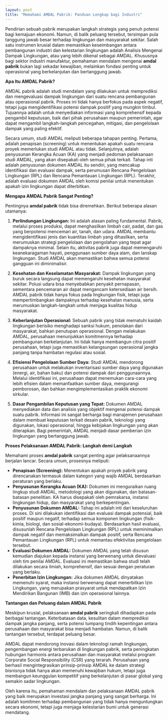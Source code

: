 ```yaml
---
layout: post
title: "Memahami AMDAL Pabrik: Panduan Lengkap bagi Industri"
---
```


Pendirian sebuah pabrik merupakan langkah strategis yang penuh potensi bagi kemajuan ekonomi. Namun, di balik peluang tersebut, tersimpan pula tanggung jawab besar terhadap lingkungan dan masyarakat sekitar. Salah satu instrumen krusial dalam memastikan keseimbangan antara pembangunan industri dan kelestarian lingkungan adalah Analisis Mengenai Dampak Lingkungan, atau yang lebih dikenal sebagai AMDAL. Khususnya bagi sektor industri manufaktur, pemahaman mendalam mengenai **amdal pabrik** bukan lagi sekadar kewajiban, melainkan fondasi penting untuk operasional yang berkelanjutan dan bertanggung jawab.

**Apa Itu AMDAL Pabrik?**

AMDAL pabrik adalah studi mendalam yang dilakukan untuk memprediksi dan mengevaluasi dampak lingkungan dari suatu rencana pembangunan atau operasional pabrik. Proses ini tidak hanya berfokus pada aspek negatif, tetapi juga mengidentifikasi potensi dampak positif yang mungkin timbul. Tujuannya adalah untuk menyediakan informasi yang komprehensif kepada pengambil keputusan, baik dari pihak perusahaan maupun pemerintah, agar dapat mengambil langkah-langkah pencegahan, mitigasi, dan pengelolaan dampak yang paling efektif.

Secara umum, studi AMDAL meliputi beberapa tahapan penting. Pertama, adalah penapisan (screening) untuk menentukan apakah suatu rencana proyek memerlukan studi AMDAL atau tidak. Selanjutnya, adalah penyusunan Kerangka Acuan (KA) yang menjadi pedoman pelaksanaan studi AMDAL, yang akan disepakati oleh semua pihak terkait. Tahap inti adalah penyusunan dokumen AMDAL itu sendiri, yang mencakup identifikasi dan evaluasi dampak, serta perumusan Rencana Pengelolaan Lingkungan (RPL) dan Rencana Pemantauan Lingkungan (RPL). Terakhir, adalah evaluasi dokumen AMDAL oleh komisi penilai untuk menentukan apakah izin lingkungan dapat diterbitkan.

**Mengapa AMDAL Pabrik Sangat Penting?**

Pentingnya **amdal pabrik** tidak bisa diremehkan. Berikut beberapa alasan utamanya:

1.  **Perlindungan Lingkungan:** Ini adalah alasan paling fundamental. Pabrik, melalui proses produksi, dapat menghasilkan limbah cair, padat, dan gas yang berpotensi mencemari air, tanah, dan udara. AMDAL membantu mengidentifikasi jenis dan kuantitas limbah yang dihasilkan, serta merumuskan strategi pengelolaan dan pengolahan yang tepat agar dampaknya minimal. Selain itu, aktivitas pabrik juga dapat memengaruhi keanekaragaman hayati, penggunaan sumber daya alam, dan lanskap lingkungan. Studi AMDAL akan memastikan bahwa semua potensi gangguan ini diminimalisir.

2.  **Kesehatan dan Keselamatan Masyarakat:** Dampak lingkungan yang buruk secara langsung dapat memengaruhi kesehatan masyarakat sekitar. Polusi udara bisa menyebabkan penyakit pernapasan, sementara pencemaran air dapat mengancam ketersediaan air bersih. AMDAL pabrik tidak hanya fokus pada lingkungan fisik, tetapi juga mempertimbangkan dampaknya terhadap kesehatan manusia, serta merumuskan langkah-langkah untuk menjaga kualitas hidup masyarakat.

3.  **Keberlanjutan Operasional:** Sebuah pabrik yang tidak mematuhi kaidah lingkungan berisiko menghadapi sanksi hukum, penolakan dari masyarakat, bahkan penutupan operasional. Dengan melakukan AMDAL, perusahaan menunjukkan komitmennya terhadap pembangunan berkelanjutan. Ini tidak hanya membangun citra positif perusahaan, tetapi juga memastikan kelangsungan operasional jangka panjang tanpa hambatan regulasi atau sosial.

4.  **Efisiensi Pengelolaan Sumber Daya:** Studi AMDAL mendorong perusahaan untuk melakukan inventarisasi sumber daya yang digunakan (energi, air, bahan baku) dan potensi dampak dari penggunaannya. Melalui identifikasi ini, perusahaan dapat menemukan cara-cara yang lebih efisien dalam memanfaatkan sumber daya, mengurangi pemborosan, dan bahkan mengimplementasikan praktik ekonomi sirkular.

5.  **Dasar Pengambilan Keputusan yang Tepat:** Dokumen AMDAL menyediakan data dan analisis yang objektif mengenai potensi dampak suatu pabrik. Informasi ini sangat berharga bagi manajemen perusahaan dalam membuat keputusan terkait desain pabrik, teknologi yang digunakan, lokasi operasional, hingga kebijakan lingkungan yang akan diterapkan. Bagi pemerintah, AMDAL menjadi dasar pemberian izin lingkungan yang bertanggung jawab.

**Proses Pelaksanaan AMDAL Pabrik: Langkah demi Langkah**

Memahami proses **amdal pabrik** sangat penting agar pelaksanaannya berjalan lancar. Secara umum, prosesnya meliputi:

*   **Penapisan (Screening):** Menentukan apakah proyek pabrik yang direncanakan termasuk dalam kategori yang wajib AMDAL berdasarkan peraturan yang berlaku.
*   **Penyusunan Kerangka Acuan (KA):** Dokumen ini menguraikan ruang lingkup studi AMDAL, metodologi yang akan digunakan, dan batasan-batasan penelitian. KA harus disepakati oleh pemrakarsa, instansi lingkungan hidup, dan masyarakat yang berkepentingan.
*   **Penyusunan Dokumen AMDAL:** Tahap ini adalah inti dari keseluruhan proses. Di sini dilakukan identifikasi dan evaluasi dampak potensial, baik positif maupun negatif, terhadap semua komponen lingkungan (fisik-kimia, biologi, dan sosial-ekonomi-budaya). Berdasarkan hasil evaluasi, disusunlah Rencana Pengelolaan Lingkungan (RPL) untuk meminimalkan dampak negatif dan memaksimalkan dampak positif, serta Rencana Pemantauan Lingkungan (RPL) untuk memantau efektivitas pengelolaan tersebut.
*   **Evaluasi Dokumen AMDAL:** Dokumen AMDAL yang telah disusun kemudian diajukan kepada instansi yang berwenang untuk dievaluasi oleh tim penilai AMDAL. Evaluasi ini memastikan bahwa studi telah dilakukan secara ilmiah, komprehensif, dan sesuai dengan peraturan yang berlaku.
*   **Penerbitan Izin Lingkungan:** Jika dokumen AMDAL dinyatakan memenuhi syarat, maka instansi berwenang dapat menerbitkan Izin Lingkungan, yang merupakan prasyarat untuk mendapatkan Izin Mendirikan Bangunan (IMB) dan izin operasional lainnya.

**Tantangan dan Peluang dalam AMDAL Pabrik**

Meskipun krusial, pelaksanaan **amdal pabrik** seringkali dihadapkan pada berbagai tantangan. Keterbatasan data, kesulitan dalam memprediksi dampak jangka panjang, serta potensi tumpang tindih kepentingan antara perusahaan dan masyarakat bisa menjadi hambatan. Namun, di balik tantangan tersebut, terdapat peluang besar.

AMDAL dapat mendorong inovasi dalam teknologi ramah lingkungan, pengembangan energi terbarukan di lingkungan pabrik, serta peningkatan hubungan harmonis antara perusahaan dan masyarakat melalui program Corporate Social Responsibility (CSR) yang terarah. Perusahaan yang berhasil mengintegrasikan prinsip-prinsip AMDAL ke dalam strategi bisnisnya tidak hanya akan memenuhi kewajiban hukum, tetapi juga membangun keunggulan kompetitif yang berkelanjutan di pasar global yang semakin sadar lingkungan.

Oleh karena itu, pemahaman mendalam dan pelaksanaan AMDAL pabrik yang baik merupakan investasi jangka panjang yang sangat berharga. Ini adalah komitmen terhadap pembangunan yang tidak hanya menguntungkan secara ekonomi, tetapi juga menjaga kelestarian bumi untuk generasi mendatang.
